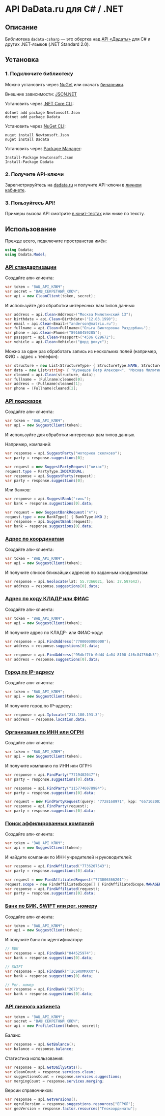 API DaData.ru для C# / .NET
====================

Описание
---------------

Библиотека `dadata-csharp` — это обертка над [API «Дадаты»](https://dadata.ru/api/) для C# и других .NET-языков (.NET Standard 2.0).

Установка
---------

### 1. Подключите библиотеку

Можно установить через [NuGet](https://www.nuget.org/packages/Dadata) или скачать [бинарники](https://github.com/hflabs/dadata-csharp/releases/latest).

Внешние зависимости: [JSON.NET](http://james.newtonking.com/json)

Установить через [.NET Core CLI](https://docs.microsoft.com/en-us/dotnet/core/tools/):

```
dotnet add package Newtonsoft.Json
dotnet add package Dadata
```

Установить через [NuGet CLI](https://docs.microsoft.com/en-us/nuget/reference/nuget-exe-cli-reference):

```
nuget install Newtonsoft.Json
nuget install Dadata
```

Установить через [Package Manager](https://docs.microsoft.com/en-us/nuget/consume-packages/install-use-packages-powershell):

```
Install-Package Newtonsoft.Json
Install-Package Dadata
```

### 2. Получите API-ключи

Зарегистрируйтесь на [dadata.ru](https://dadata.ru) и получите API-ключи в [личном кабинете](https://dadata.ru/profile/#info).

### 3. Пользуйтесь API!

Примеры вызова API смотрите [в юнит-тестах](https://github.com/hflabs/dadata-csharp/blob/master/Dadata.Test) или ниже по тексту.

Использование
---------

Прежде всего, подключите пространства имён:

```csharp
using Dadata;
using Dadata.Model;
```

### [API стандартизации](https://dadata.ru/api/clean/)

Создайте апи-клиента:

```csharp
var token = "ВАШ_API_КЛЮЧ";
var secret = "ВАШ_СЕКРЕТНЫЙ_КЛЮЧ";
var api = new CleanClient(token, secret);
```

И используйте для обработки интересных вам типов данных:

```csharp
var address = api.Clean<Address>("Москва Милютинский 13");
var birthdate = api.Clean<Birthdate>("12.03.1990");
var email = api.Clean<Email>("anderson@matrix.ru");
var fullname = api.Clean<Fullname>("Ольга Викторовна Раздербань");
var phone = api.Clean<Phone>("89168459285");
var passport = api.Clean<Passport>("4506 629672");
var vehicle = api.Clean<Vehicle>("форд фокус");
```

Можно за один раз обработать запись из нескольких полей (например, ФИО + адрес + телефон):

```csharp
var structure = new List<StructureType> { StructureType.NAME, StructureType.ADDRESS, StructureType.PHONE };
var data = new List<string> { "Кузнецов Петр Алексеич", "Москва Милютинский 13", "846)231.60.14" };
var cleaned = api.Clean(structure, data);
var fullname = (Fullname)cleaned[0];
var address = (Fullname)cleaned[1];
var phone = (Fullname)cleaned[2];
```

### [API подсказок](https://dadata.ru/api/suggest/)

Создайте апи-клиента:

```csharp
var token = "ВАШ_API_КЛЮЧ";
var api = new SuggestClient(token);
```

И используйте для обработки интересных вам типов данных.

Например, компаний:

```csharp
var response = api.SuggestParty("моторика сколково");
var party = response.suggestions[0];
```

```csharp
var request = new SuggestPartyRequest("витас");
request.type = PartyType.INDIVIDUAL;
var response = api.SuggestParty(request);
var party = response.suggestions[0];
```

Или банков:

```csharp
var response = api.SuggestBank("тинь");
var bank = response.suggestions[0].data;
```

```csharp
var request = new SuggestBankRequest("я");
request.type = new BankType[] { BankType.NKO };
var response = api.SuggestBank(request);
var bank = response.suggestions[0].data;
```

### [Адрес по координатам](https://dadata.ru/api/geolocate/)

Создайте апи-клиента:

```csharp
var token = "ВАШ_API_КЛЮЧ";
var api = new SuggestClient(token);
```

И получите список ближайших адресов по заданным координатам:

```csharp
var response = api.Geolocate(lat: 55.7366021, lon: 37.597643);
var address = response.suggestions[0].data;
```

### [Адрес по коду КЛАДР или ФИАС](https://dadata.ru/api/find-address/)

Создайте апи-клиента:

```csharp
var token = "ВАШ_API_КЛЮЧ";
var api = new SuggestClient(token);
```

И получите адрес по КЛАДР- или ФИАС-коду:

```csharp
var response = api.FindAddress("7700000000000");
var address = response.suggestions[0].data;
```

```csharp
var response = api.FindAddress("95dbf7fb-0dd4-4a04-8100-4f6c847564b5");
var address = response.suggestions[0].data;
```

### [Город по IP-адресу](https://dadata.ru/api/iplocate/)

Создайте апи-клиента:

```csharp
var token = "ВАШ_API_КЛЮЧ";
var api = new SuggestClient(token);
```

И получите город по IP-адресу:

```csharp
var response = api.Iplocate("213.180.193.3");
var address = response.location.data;
```

### [Организация по ИНН или ОГРН](https://dadata.ru/api/find-party/)

Создайте апи-клиента:

```csharp
var token = "ВАШ_API_КЛЮЧ";
var api = new SuggestClient(token);
```

И получите компанию по ИНН или ОГРН:

```csharp
var response = api.FindParty("7719402047");
var party = response.suggestions[0].data;
```

```csharp
var response = api.FindParty("1157746078984");
var party = response.suggestions[0].data;
```

```csharp
var request = new FindPartyRequest(query: "7728168971", kpp: "667102002");
var response = api.FindParty(request);
var party = response.suggestions[0].data;
```

### [Поиск аффилированных компаний](https://dadata.ru/api/find-affiliated/)

Создайте апи-клиента:

```csharp
var token = "ВАШ_API_КЛЮЧ";
var api = new SuggestClient(token);
```

И найдите компании по ИНН учредителей и руководителей:

```csharp
var response = api.FindAffiliated("7736207543");
var party = response.suggestions[0].data;
```

```csharp
var request = new FindAffiliatedRequest("773006366201");
request.scope = new FindAffiliatedScope[] { FindAffiliatedScope.MANAGERS };
var response = api.FindAffiliated(request);
var party = response.suggestions[0].data;
```

### [Банк по БИК, SWIFT или рег. номеру](https://dadata.ru/api/find-bank/)

Создайте апи-клиента:

```csharp
var token = "ВАШ_API_КЛЮЧ";
var api = new SuggestClient(token);
```

И получите банк по идентификатору:

```csharp
// БИК
var response = api.FindBank("044525974");
var bank = response.suggestions[0].data;
```

```csharp
// SWIFT
var response = api.FindBank("TICSRUMMXXX");
var bank = response.suggestions[0].data;
```

```csharp
// Рег. номер
var response = api.FindBank("2673");
var bank = response.suggestions[0].data;
```

### [API личного кабинета](https://dadata.ru/api/#profile)

```csharp
var token = "ВАШ_API_КЛЮЧ";
var secret = "ВАШ_СЕКРЕТНЫЙ_КЛЮЧ";
var api = new ProfileClient(token, secret);
```

Баланс:

```csharp
var response = api.GetBalance();
var balance = response.balance;
```

Статистика использования:

```csharp
var response = api.GetDailyStats();
var cleanCount = response.services.clean;
var suggestionsCount = response.services.suggestions;
var mergingCount = response.services.merging;
```

Версии справочников:

```csharp
var response = api.GetVersions();
var egrulVersion = response.suggestions.resources["ЕГРЮЛ"];
var geoVersion = response.factor.resources["Геокоординаты"];
```
